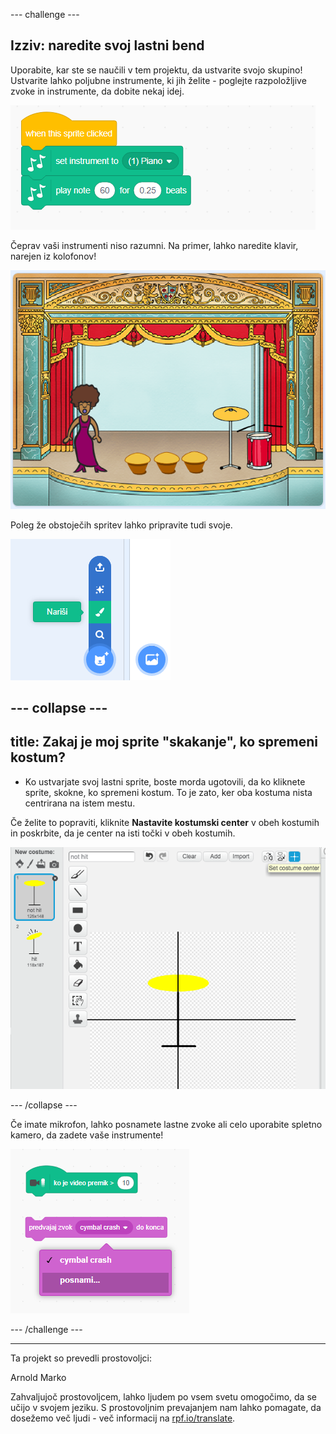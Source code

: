 --- challenge ---

## Izziv: naredite svoj lastni bend

Uporabite, kar ste se naučili v tem projektu, da ustvarite svojo skupino! Ustvarite lahko poljubne instrumente, ki jih želite - poglejte razpoložljive zvoke in instrumente, da dobite nekaj idej.

![screenshot](images/band-ideas.png)

Čeprav vaši instrumenti niso razumni. Na primer, lahko naredite klavir, narejen iz kolofonov!

![screenshot](images/band-piano.png)

Poleg že obstoječih spritev lahko pripravite tudi svoje.

![screenshot](images/band-draw.png)

--- collapse ---
---
title: Zakaj je moj sprite "skakanje", ko spremeni kostum?
---
+ Ko ustvarjate svoj lastni sprite, boste morda ugotovili, da ko kliknete sprite, skokne, ko spremeni kostum. To je zato, ker oba kostuma nista centrirana na istem mestu.

Če želite to popraviti, kliknite **Nastavite kostumski center** v obeh kostumih in poskrbite, da je center na isti točki v obeh kostumih.

![screenshot](images/band-center.png)

--- /collapse ---

Če imate mikrofon, lahko posnamete lastne zvoke ali celo uporabite spletno kamero, da zadete vaše instrumente!

![screenshot](images/band-io.png)

--- /challenge ---

***

Ta projekt so prevedli prostovoljci:

Arnold Marko

Zahvaljujoč prostovoljcem, lahko ljudem po vsem svetu omogočimo, da se učijo v svojem jeziku. S prostovoljnim prevajanjem nam lahko pomagate, da dosežemo več ljudi - več informacij na [rpf.io/translate](https://rpf.io/translate).